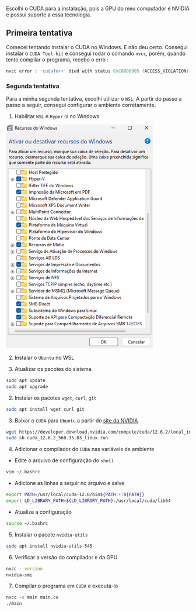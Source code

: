 Escolhi o CUDA para a instalação, pois a GPU do meu computador é NVIDIA e possui suporte a essa tecnologia.

## Primeira tentativa

Comecei tentando instalar o CUDA no Windows. E não deu certo. Consegui instalar o `CUDA Tool-kit` e consegui rodar o comando `nvcc`, porém, quando tento compilar o programa, recebo o erro :

```powershell
nvcc error : 'cudafe++' died with status 0xC0000005 (ACCESS_VIOLATION)
```

### Segunda tentativa

Para a minha segunda tentativa, escolhi utilizar o `WSL`. A partir do passo a passo a seguir, consegui configurar o ambiente corretamente.

1. Habilitar `WSL` e `Hyper-V` no Windows

![](windows-recursos.png)

2. Instalar o `Ubuntu` no WSL

3. Atualizar os pacotes do sistema

```bash
sudo apt update
sudo apt upgrade
```

2. Instalar os pacotes `wget`, `curl`, `git`

```bash
sudo apt install wget curl git
```

3. Baixar o `CUDA` para `Ubuntu` a partir do [site da NVIDIA](https://developer.nvidia.com/cuda-downloads)

```bash
wget https://developer.download.nvidia.com/compute/cuda/12.6.2/local_installers/cuda_12.6.2_560.35.03_linux.run
sudo sh cuda_12.6.2_560.35.03_linux.run
```

4. Adicionar o compilador do `CUDA` nas variáveis de ambiente

- Edite o arquivo de configuração do `shell`

```bash
vim ~/.bashrc
```

- Adicione as linhas a seguir no arquivo e salve

```bash
export PATH=/usr/local/cuda-12.6/bin${PATH:+:${PATH}}
export LD_LIBRARY_PATH=${LD_LIBRARY_PATH}:/usr/local/cuda/lib64
```

- Atualize a configuração

```bash
source ~/.bashrc
```

5. Instalar o pacote `nvidia-utils`

```bash
sudo apt install nvidia-utils-545
```

6. Verificar a versão do compilador e da GPU

```bash
nvcc --version
nvidia-smi
```

7. Compilar o programa em `CUDA` e executá-lo

```bash
nvcc -o main main.cu
./main
```
